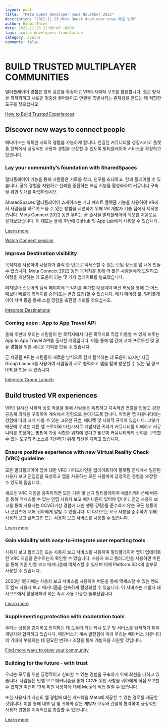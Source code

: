 ```yaml
---
layout: post
title:  "Meta Quest developer news November 2022"
description: "2022-11-23 Meta Quest developer news 메일 번역"
author: RabbitThief
date: 2022-11-23 12:00:00 +0900
tags: oculus developers translation 
category: oculus
comments: false
---	
```





# BUILD TRUSTED MULTIPLAYER COMMUNITIES

멀티플레이어 경험은 앱의 공간을 확장하고 VR의 사회적 구조를 활용합니다.  접근 방식을 최적화하고 새로운 청중을 끌어들이고 연결을 촉발시키는 존재감을 만드는 데 적합한 도구를 찾으십시오.

[How to Build Trusted Experiences](https://click.dev.oculusvr.com/?qs=18afed598bdd28ddc95f90dcceef4f699656918e69f14e1a64e89fe8a72df28df2cb2c4bc5a311321aae97bbf900313d67be6303d324539fe148dda65b4e1d6f)


## Discover new ways to connect people

메타버스는 독특한 사회적 경험을 가능하게 합니다. 연결된 커뮤니티를 성장시키고 플랫폼 전체에서 긍정적인 사용자 경험을 보장할 수 있도록 멀티플레이어 서비스를 확장하고 있습니다.


### Lay your community’s foundation with SharedSpaces

멀티플레이어 기능을 통해 사람들은 서로를 찾고, 친구를 초대하고, 함께 플레이할 수 있습니다. 공유 경험을 지원하고 신뢰를 증진하는 핵심 기능을 활성화하여 커뮤니티 구축을 위한 토대를 마련하십시오.

SharedSpaces 멀티플레이어 쇼케이스는 메타 퀘스트 플랫폼 기능을 사용하여 VR에서 사람들을 빠르게 모을 수 있는 방법을 시연하기 위해 VR 개발자 기술 팀에서 제작했습니다. Meta Connect 2022 동안 우리는 곧 출시될 멀티플레이어 데모를 처음으로 살펴보았습니다. 이 데모는 올해 후반에 GitHub 및 App Lab에서 사용할 수 있습니다.

[Learn more](https://click.dev.oculusvr.com/?qs=a651484e0ef16d54c689b5f23ed6d96d6c3580c4ea3e278953b3b23a893dce8c449a80f5bdefbe9b9c8a67e01db17961cf27f5629d4f3aacf9461ee24f7da1cd)

[Watch Connect session](https://click.dev.oculusvr.com/?qs=a651484e0ef16d540ea523a531646ed70618b512d9cb4ba4e66efe2ccf4696dddcbf5d5952e6239040d6e799c78c48e0eb7cbbf772d9b79e7f100d8a8dd93ade)


### Improve Destination visibility

목적지를 사용하여 사용자가 클릭 한 번으로 액세스할 수 있는 모임 장소를 앱 내에 만들 수 있습니다. Meta Connect 2022 동안 목적지를 통해 더 많은 사람들에게 도달하고 여정을 개선하는 데 도움이 되는 몇 가지 업데이트를 발표했습니다.

머지않아 스토어의 탐색 페이지에 목적지를 추가할 예정이며 머신 러닝을 통해 그 어느 때보다 빠르게 목적지를 승인(또는 변경 요청)할 수 있습니다. 매치 메이킹 풀, 멀티플레이어 서버 등을 통해 소셜 경험을 촉진할 기회를 찾으십시오.

[Integrate Destinations](https://click.dev.oculusvr.com/?qs=a651484e0ef16d54c05d2295a103f7f5b221842560af9875043786ee976d400e63c332c5e0985786ffb257f7ac60102c284378cf4714bcaab9f8b97823f1337d)


### Coming soon : App to App Travel API

올해 후반에 우리는 사람들이 한 목적지에서 다른 목적지로 직접 이동할 수 있게 해주는 App to App Travel API를 출시할 예정입니다. 이를 통해 앱 간에 교차 프로모션 및 공유 경험을 위한 새로운 기회를 만들 수 있습니다.

곧 제공될 API는 사람들이 새로운 방식으로 함께 탐색하는 데 도움이 되지만 지금 Group Launch를 사용하여 사람들이 서로 협력하고 앱을 함께 방문할 수 있는 딥 링크 URL을 만들 수 있습니다.

[Integrate Group Lanuch](https://click.dev.oculusvr.com/?qs=a651484e0ef16d54080435942a6b373b7d825c14d4fe46bc417a60b2cec5bd7a8b70d59f1dedbdc603e768b0ff56829f8ac01b357ba3aa1844cecdcc5870bdaf)


## Build trusted VR experiences

VR의 실시간 사회적 상호 작용을 통해 사람들은 독특하고 지속적인 연결을 만들고 강한 공동체 의식을 구축하여 계속해서 경험으로 돌아가도록 합니다. 이러한 앱 커뮤니티에는 경험에 따라 크게 다를 수 있는 고유한 규범, 에티켓 및 사회적 규칙이 있습니다. 그렇기 때문에 우리는 다른 앱 스토어와 마찬가지로 개발자인 귀하가 커뮤니티를 이해하고 커뮤니티를 조정하는 방법에 가장 적합한 위치에 있다고 믿으며 커뮤니티와의 신뢰를 구축할 수 있는 도구와 리소스를 지원하기 위해 최선을 다하고 있습니다.


### Ensure positive experience with new Virtual Reality Check (VRC) guideline

모든 멀티플레이어 앱에 대한 VRC 가이드라인을 업데이트하여 플랫폼 전체에서 일관된 사용자 보고 진입점을 육성하고 앱을 사용하는 모든 사람에게 긍정적인 경험을 보장할 수 있도록 돕습니다.

새로운 VRC 지침을 충족하려면 모든 기존 및 신규 멀티플레이어 애플리케이션에 버튼을 통해 액세스할 수 있는 인앱 사용자 보고 메커니즘이 있어야 합니다. 인앱 사용자 보고를 통해 사용자는 CCVE(가상 경험에 대한 행동 강령)를 준수하지 않는 모든 행동이나 콘텐츠에 대해 귀하에게 알릴 수 있습니다. 이 다가오는 요구 사항을 준수하기 위해 사용자 보고 플러그인 또는 사용자 보고 서비스를 사용할 수 있습니다.

[Learn more](https://click.dev.oculusvr.com/?qs=a651484e0ef16d545cb226d39b3cdb218d90ec707b9254e6e8c2cb2d8123f643f0d72eb832e3590bd4388069d7dfc4d8ac3b05e4215f949d4b73bdb08353d761)


### Gain visibility with easy-to-integrate user reporting tools

사용자 보고 플러그인 또는 사용자 보고 서비스를 사용하여 멀티플레이어 앱이 업데이트된 VRC 지침을 준수하는지 확인할 수 있습니다. 사용자 보고 플러그인을 사용하면 버튼을 통해 기존 인앱 보고 메커니즘에 액세스할 수 있으며 이제 Platform SDK의 일부로 사용할 수 있습니다.

2023년 1분기에는 사용자 보고 서비스를 사용하여 버튼을 통해 액세스할 수 있는 엔드 투 엔드 사용자 보고 메커니즘을 신속하게 활성화할 수 있습니다. 이 서비스는 개발자 대시보드에서 활성화해야 하는 즉시 사용 가능한 솔루션입니다.

[Learn more](https://click.dev.oculusvr.com/?qs=c3be4ebe503138b6bafa9e807758ad79883dfd9d1dc84b40cd962f30fe64ca6562e67698cdc95a682b8fdcd6a7454a2a5c324a2294932300290bd04886ce8c69)


### Supplementing protection with moderation tools

우리는 남용을 감지하고 방지하는 데 도움이 되는 타사 도구 및 서비스를 탐색하기 위해 개발자와 협력하고 있습니다. 메타버스가 계속 발전함에 따라 우리는 메타버스 커뮤니티의 기대에 부응하는 데 필요한 변화나 조정을 통해 개발자를 지원할 것입니다.

[Find more ways to grow your community](https://click.dev.oculusvr.com/?qs=c3be4ebe503138b666fe8347144dc5567ef1c89b58628e4b0c90b7289775eff2762860ec9ceab912b82b8c95bd8e1c2bb8cc7014e61f41636395437fc5bee78a)


### Building for the future - with trust

우리는 모두를 위한 긍정적이고 신뢰할 수 있는 경험을 구축하기 위해 최선을 다하고 있습니다. 사람들은 인앱 보고 메커니즘을 통해 CCVE 위반 사항을 귀하에게 직접 보고할 수 있지만 여전히 13세 미만 사용자에 대해 Meta에 직접 알릴 수 있습니다.

또한 사용자가 자신의 앱 경험에 대한 피드백을 Meta에 제공할 수 있는 경로를 제공할 것입니다. 이를 통해 내부 팀 및 귀하와 같은 개발자 모두와 긴밀히 협력하여 긍정적인 사용자 경험을 지속적으로 창출할 수 있습니다.

[Learn more](https://click.dev.oculusvr.com/?qs=c3be4ebe503138b6f2fff9c1808b8173155ece2f9eac31ae51489cb4e50c4b989d56c93fb4c17667a42157fa3568c1a1575bb30885fa4d5ec5308dfe91a14d06)